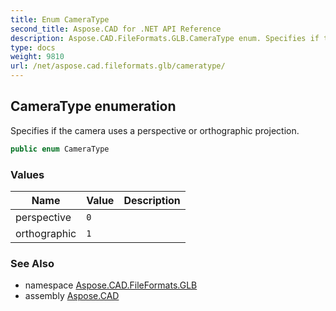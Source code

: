 ```yaml
---
title: Enum CameraType
second_title: Aspose.CAD for .NET API Reference
description: Aspose.CAD.FileFormats.GLB.CameraType enum. Specifies if the camera uses a perspective or orthographic projection
type: docs
weight: 9810
url: /net/aspose.cad.fileformats.glb/cameratype/
---
```

## CameraType enumeration

Specifies if the camera uses a perspective or orthographic projection.

```csharp
public enum CameraType
```

### Values

| Name | Value | Description |
| --- | --- | --- |
| perspective | `0` |  |
| orthographic | `1` |  |

### See Also

* namespace [Aspose.CAD.FileFormats.GLB](../../aspose.cad.fileformats.glb/)
* assembly [Aspose.CAD](../../)


